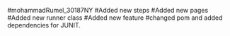 #mohammadRumel_30187NY
#Added new steps
#Added new pages
#Added new runner class
#Added new feature
#changed pom and added dependencies for JUNIT.
